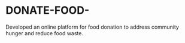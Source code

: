 # DONATE-FOOD-
Developed an online platform for food donation to address community hunger and reduce food waste.
